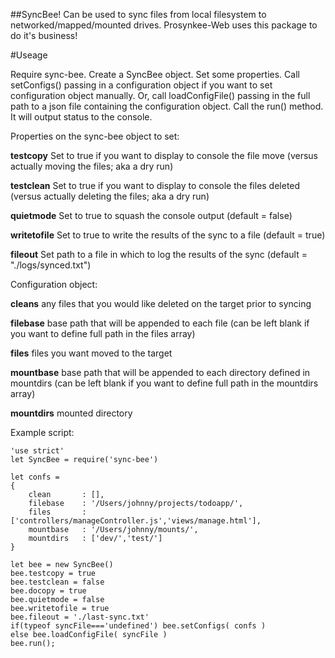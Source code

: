 ##SyncBee!
Can be used to sync files from local filesystem to networked/mapped/mounted drives. Prosynkee-Web uses this package to do it's business!

#Useage

Require sync-bee. Create a SyncBee object. Set some properties. Call setConfigs() passing in a configuration object if you want to set configuration object manually. Or, call loadConfigFile() passing in the full path to a json file containing the configuration object. Call the run() method. It will output status to the console.

Properties on the sync-bee object to set:

 **testcopy** Set to true if you want to display to console the file move (versus actually moving the files; aka a dry run)

 **testclean** Set to true if you want to display to console the files deleted (versus actually deleting the files; aka a dry run)

 **quietmode** Set to true to squash the console output (default = false)

 **writetofile** Set to true to write the results of the sync to a file (default = true)

 **fileout** Set path to a file in which to log the results of the sync (default = "./logs/synced.txt")

Configuration object:

**cleans** any files that you would like deleted on the target prior to syncing

**filebase** base path that will be appended to each file (can be left blank if you want to define full path in the files array)

**files** files you want moved to the target

**mountbase** base path that will be appended to each directory defined in mountdirs (can be left blank if you want to define full path in the mountdirs array)

**mountdirs** mounted directory

Example script:
```
'use strict'
let SyncBee = require('sync-bee')

let confs =
{
    clean       : [],
    filebase    : '/Users/johnny/projects/todoapp/',
    files       : ['controllers/manageController.js','views/manage.html'],
    mountbase   : '/Users/johnny/mounts/',
    mountdirs   : ['dev/','test/']
}

let bee = new SyncBee()
bee.testcopy = true
bee.testclean = false
bee.docopy = true
bee.quietmode = false
bee.writetofile = true
bee.fileout = './last-sync.txt'
if(typeof syncFile==='undefined') bee.setConfigs( confs )
else bee.loadConfigFile( syncFile )
bee.run();

```
